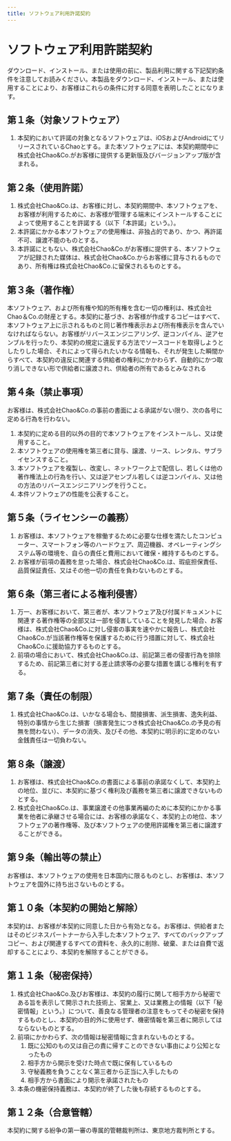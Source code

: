 ```yaml
---
title: ソフトウェア利用許諾契約
---
```


# ソフトウェア利用許諾契約

ダウンロード、インストール、または使用の前に、製品利用に関する下記契約条件を注意してお読みください。本製品をダウンロード、インストール、または使用することにより、お客様はこれらの条件に対する同意を表明したことになります。

## 第１条（対象ソフトウェア）
1. 本契約において許諾の対象となるソフトウェアは、iOSおよびAndroidにてリリースされているChaoとする。また本ソフトウェアには、本契約期間中に株式会社Chao&Co.がお客様に提供する更新版及びバージョンアップ版が含まれる。

## 第２条（使用許諾）
1. 株式会社Chao&Co.は、お客様に対し、本契約期間中、本ソフトウェアを、お客様が利用するために、お客様が管理する端末にインストールすることによって使用することを許諾する（以下「本許諾」という。）。
2. 本許諾にかかる本ソフトウェアの使用権は、非独占的であり、かつ、再許諾不可、譲渡不能のものとする。
3. 本許諾にともない、株式会社Chao&Co.がお客様に提供する、本ソフトウェアが記録された媒体は、株式会社Chao&Co.からお客様に貸与されるものであり、所有権は株式会社Chao&Co.に留保されるものとする。

## 第３条（著作権）
本ソフトウェア、および所有権や知的所有権を含む一切の権利は、株式会社Chao＆Co.の財産とする。本契約に基づき、お客様が作成するコピーはすべて、本ソフトウェア上に示されるものと同じ著作権表示および所有権表示を含んでいなければならない。お客様がリバースエンジニアリング、逆コンパイル、逆アセンブルを行ったり、本契約の規定に違反する方法でソースコードを取得しようとしたりした場合、それによって得られたいかなる情報も、それが発生した瞬間からすべて、本契約の違反に関連する供給者の権利にかかわらず、自動的にかつ取り消しできない形で供給者に譲渡され、供給者の所有であるとみなされる

## 第４条（禁止事項）
お客様は、株式会社Chao&Co.の事前の書面による承諾がない限り、次の各号に定める行為を行わない。
1. 本契約に定める目的以外の目的で本ソフトウェアをインストールし、又は使用すること。
2. 本ソフトウェアの使用権を第三者に貸与、譲渡、リース、レンタル、サブライセンスすること。
3. 本ソフトウェアを複製し、改変し、ネットワーク上で配信し、若しくは他の著作権法上の行為を行い、又は逆アセンブル若しくは逆コンパイル、又は他の方法のリバースエンジニアリングを行うこと。
4. 本件ソフトウェアの性能を公表すること。

## 第５条（ライセンシーの義務）
1. お客様は、本ソフトウェアを稼働するために必要な仕様を満たしたコンピューター、スマートフォン等のハードウェア、周辺機器、オペレーティングシステム等の環境を、自らの責任と費用において確保・維持するものとする。
2. お客様が前項の義務を怠った場合、株式会社Chao&Co.は、瑕疵担保責任、品質保証責任、又はその他一切の責任を負わないものとする。

## 第６条（第三者による権利侵害）
1. 万一、お客様において、第三者が、本ソフトウェア及び付属ドキュメントに関連する著作権等の全部又は一部を侵害していることを発見した場合、お客様は、株式会社Chao&Co.に対し侵害の事実を速やかに報告し、株式会社Chao&Co.が当該著作権等を保護するために行う措置に対して、株式会社Chao&Co.に援助協力するものとする。
2. 前項の場合において、株式会社Chao&Co.は、前記第三者の侵害行為を排除するため、前記第三者に対する差止請求等の必要な措置を講じる権利を有する。

## 第７条（責任の制限）
1. 株式会社Chao&Co.は、いかなる場合も、間接損害、派生損害、逸失利益、特別の事情から生じた損害（損害発生につき株式会社Chao&Co.の予見の有無を問わない）、データの消失、及びその他、本契約に明示的に定めのない金銭責任は一切負わない。

## 第８条（譲渡）
1. お客様は、株式会社Chao&Co.の書面による事前の承諾なくして、本契約上の地位、並びに、本契約に基づく権利及び義務を第三者に譲渡できないものとする。
2. 株式会社Chao&Co.は、事業譲渡その他事業再編のために本契約にかかる事業を他者に承継させる場合には、お客様の承諾なく、本契約上の地位、本ソフトウェアの著作権等、及び本ソフトウェアの使用許諾権を第三者に譲渡することができる。

## 第９条（輸出等の禁止）
お客様は、本ソフトウェアの使用を日本国内に限るものとし、お客様は、本ソフトウェアを国外に持ち出さないものとする。

## 第１０条（本契約の開始と解除）
本契約は、お客様が本契約に同意した日から有効となる。お客様は、供給者またはそのビジネスパートナーから入手した本ソフトウェア、すべてのバックアップコピー、および関連するすべての資料を、永久的に削除、破棄、または自費で返却することにより、本契約を解除することができる。

## 第１１条（秘密保持）
1. 株式会社Chao&Co.及びお客様は、本契約の履行に関して相手方から秘密である旨を表示して開示された技術上、営業上、又は業務上の情報（以下「秘密情報」という。）について、善良なる管理者の注意をもってその秘密を保持するものとし、本契約の目的外に使用せず、機密情報を第三者に開示してはならないものとする。
2. 前項にかかわらず、次の情報は秘密情報に含まれないものとする。
   1. 既に公知のもの又は自己の責に帰すことのできない事由により公知となったもの
   2. 相手方から開示を受けた時点で既に保有しているもの
   3. 守秘義務を負うことなく第三者から正当に入手したもの
   4. 相手方から書面により開示を承諾されたもの
3. 本条の機密保持義務は、本契約が終了した後も存続するものとする。

## 第１２条（合意管轄）
本契約に関する紛争の第一審の専属的管轄裁判所は、東京地方裁判所とする。